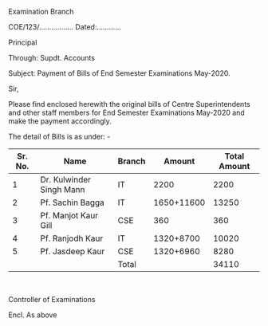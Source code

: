 Examination Branch

COE/123/................. Dated:............


Principal

Through: Supdt. Accounts

Subject: Payment of Bills of End Semester Examinations May-2020.

Sir,

Please find enclosed herewith the original bills of Centre Superintendents and other staff members for End Semester Examinations May-2020 and make the payment accordingly.

The detail of Bills is as under: -


| Sr. No. | Name                      | Branch | Amount     | Total Amount |
|---------|---------------------------|--------|------------|--------------|
| 1       | Dr. Kulwinder Singh Mann  | IT     | 2200       | 2200         |
| 2       | Pf. Sachin Bagga          | IT     | 1650+11600 | 13250        |
| 3       | Pf. Manjot Kaur Gill      | CSE    | 360        | 360          |
| 4       | Pf. Ranjodh Kaur          | IT     | 1320+8700  | 10020        |
| 5       | Pf. Jasdeep Kaur          | CSE    | 1320+6960  | 8280         |
|         |                           | Total  |            | 34110        |


</br>


Controller of Examinations



Encl. As above
